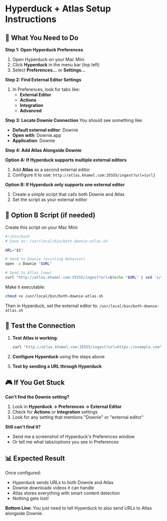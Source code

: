 # Hyperduck + Atlas Setup Instructions

## 🎯 What You Need to Do

**Step 1: Open Hyperduck Preferences**
1. Open Hyperduck on your Mac Mini
2. Click **Hyperduck** in the menu bar (top left)
3. Select **Preferences...** or **Settings...**

**Step 2: Find External Editor Settings**
1. In Preferences, look for tabs like:
   - **External Editor**
   - **Actions**
   - **Integration**
   - **Advanced**

**Step 3: Locate Downie Connection**
You should see something like:
- **Default external editor**: Downie
- **Open with**: Downie.app
- **Application**: Downie

**Step 4: Add Atlas Alongside Downie**

**Option A: If Hyperduck supports multiple external editors**
1. Add **Atlas** as a second external editor
2. Configure it to use: `http://atlas.khamel.com:35555/ingest?url={url}`

**Option B: If Hyperduck only supports one external editor**
1. Create a simple script that calls both Downie and Atlas
2. Set the script as your external editor

## 🧪 Option B Script (if needed)

Create this script on your Mac Mini:

```bash
#!/bin/bash
# Save as: /usr/local/bin/both-downie-atlas.sh

URL="$1"

# Send to Downie (existing behavior)
open -a Downie "$URL"

# Send to Atlas (new)
curl "http://atlas.khamel.com:35555/ingest?url=$(echo "$URL" | sed 's/+/%2B/g' | sed 's/&/%26/g')"
```

Make it executable:
```bash
chmod +x /usr/local/bin/both-downie-atlas.sh
```

Then in Hyperduck, set the external editor to: `/usr/local/bin/both-downie-atlas.sh`

## 🧪 Test the Connection

1. **Test Atlas is working**:
   ```bash
   curl "http://atlas.khamel.com:35555/ingest?url=https://example.com"
   ```

2. **Configure Hyperduck** using the steps above

3. **Test by sending a URL through Hyperduck**

## 🎮 If You Get Stuck

**Can't find the Downie setting?**
1. Look in **Hyperduck → Preferences → External Editor**
2. Check for **Actions** or **Integration** settings
3. Look for any setting that mentions "Downie" or "external editor"

**Still can't find it?**
- Send me a screenshot of Hyperduck's Preferences window
- Or tell me what tabs/options you see in Preferences

## 📊 Expected Result

Once configured:
- Hyperduck sends URLs to both Downie and Atlas
- Downie downloads videos it can handle
- Atlas stores everything with smart content detection
- Nothing gets lost!

**Bottom Line**: You just need to tell Hyperduck to also send URLs to Atlas alongside Downie.